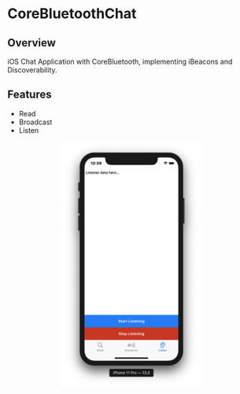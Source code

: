 # CoreBluetoothChat

## Overview
iOS Chat Application with CoreBluetooth, implementing iBeacons and Discoverability.

## Features
- Read
- Broadcast
- Listen

<p align="center">
  <img height="500" src="/CoreBluetoothChat.png">
</p>
